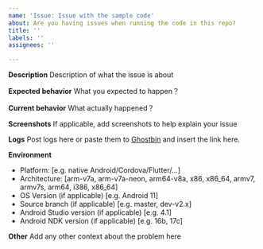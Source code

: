 ```yaml
---
name: 'Issue: Issue with the sample code'
about: Are you having issues when running the code in this repo?
title: ''
labels: ''
assignees: ''

---
```


**Description**
Description of what the issue is about

**Expected behavior**
What you expected to happen？

**Current behavior**
What actually happened？

**Screenshots**
If applicable, add screenshots to help explain your issue

**Logs**
Post logs here or paste them to [Ghostbin](https://ghostbin.co) and insert the link here.

**Environment**
 - Platform: [e.g. native Android/Cordova/Flutter/…]
 - Architecture: [arm-v7a, arm-v7a-neon, arm64-v8a, x86, x86_64, armv7, armv7s, arm64, i386, x86_64]
 - OS Version (if applicable) [e.g. Android 11]
 - Source branch (if applicable) [e.g. master, dev-v2.x]
 - Android Studio version (if applicable) [e.g. 4.1]
 - Android NDK version (if applicable) [e.g. 16b, 17c]

**Other**
Add any other context about the problem here
